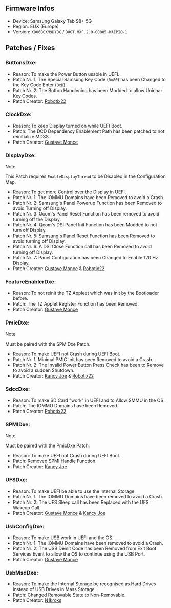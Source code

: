 ## Firmware Infos

- Device: Samsung Galaxy Tab S8+ 5G
- Region: EUX (Europe)
- Version: `X806BOXM9DYDC` / `BOOT.MXF.2.0-00805-WAIPIO-1`

## Patches / Fixes

### ButtonsDxe:

- Reason: To make the Power Button usable in UEFI.
- Patch Nr. 1: The Special Samsung Key Code (`0x80`) has been Changed to the Key Code Enter (`0xD`).
- Patch Nr. 2: The Button Handlening has been Modded to allow Unichar Key Codes.
- Patch Creator: [Robotix22](https://github.com/Robotix22)

### ClockDxe:

- Reason: To keep Display turned on while UEFI Boot.
- Patch: The DCD Dependency Enablement Path has been patched to not reinitialize MDSS.
- Patch Creator: [Gustave Monce](https://github.com/gus33000)

### DisplayDxe:

> [!NOTE]
> This Patch requires `EnableDisplayThread` to be Disabled in the Configuration Map.

- Reason: To get more Control over the Display in UEFI.
- Patch Nr. 1: The IOMMU Domains have been Removed to avoid a Crash.
- Patch Nr. 2: Samsung's Panel Powerup Function has been Removed to avoid Turning off Display.
- Patch Nr. 3: Qcom's Panel Reset Function has been removed to avoid turning off the Display.
- Patch Nr. 4: Qcom's DSI Panel Init Function has been Modded to not turn off Display.
- Patch Nr. 5: Samsung's Panel Reset Function has been Removed to avoid turning off Display.
- Patch Nr. 6: A DSI Close Function call has been Removed to avoid turning off Display.
- Patch Nr. 7: Panel Configuration has been Changed to Enable 120 Hz Display.
- Patch Creator: [Gustave Monce](https://github.com/gus33000) & [Robotix22](https://github.com/Robotix22)

### FeatureEnablerDxe:

- Reason: To not reinit the TZ Appleet which was init by the Bootloader before.
- Patch: The TZ Applet Register Function has been Removed.
- Patch Creator: [Gustave Monce](https://github.com/gus33000)

### PmicDxe:

> [!NOTE]
> Must be paired with the SPMIDxe Patch.

- Reason: To make UEFI not Crash during UEFI Boot.
- Patch Nr. 1: Minimal PMIC Init has been Removed to avoid a Crash.
- Patch Nr. 2: The Invalid Power Button Press Check has been to Remove to avoid a sudden Shutdown.
- Patch Creator: [Kancy Joe](https://github.com/sunflower2333) & [Robotix22](https://github.com/Robotix22)

### SdccDxe:

- Reason: To make SD Card "work" in UEFI and to Allow SMMU in the OS.
- Patch: The IOMMU Domains have been Removed.
- Patch Creator: [Robotix22](https://github.com/Robotix22)

### SPMIDxe:

> [!NOTE]
> Must be paired with the PmicDxe Patch.

- Reason: To make UEFI not Crash during UEFI Boot.
- Patch: Removed SPMI Handle Function.
- Patch Creator: [Kancy Joe](https://github.com/sunflower2333)

### UFSDxe:

- Reason: To make UEFI be able to use the Internal Storage.
- Patch Nr. 1: The IOMMU Domains have been removed to avoid a Crash.
- Patch Nr. 2: The UFS Sleep call has been Replaced with the UFS Wakeup Call.
- Patch Creator: [Gustave Monce](https://github.com/gus33000) & [Kancy Joe](https://github.com/sunflower2333)

### UsbConfigDxe:

- Reason: To make USB work in UEFI and the OS.
- Patch Nr. 1: The IOMMU Domains have been removed to avoid a Crash.
- Patch Nr. 2: The USB Deinit Code has been Removed from Exit Boot Services Event to allow the OS to continue using the USB Port.
- Patch Creator: [Gustave Monce](https://github.com/gus33000)

### UsbMsdDxe:

- Reason: To make the Internal Storage be recognised as Hard Drives instead of USB Drives in Mass Storage.
- Patch: Changed Removable State to Non-Removable.
- Patch Creator: [N1kroks](https://github.com/N1kroks)
